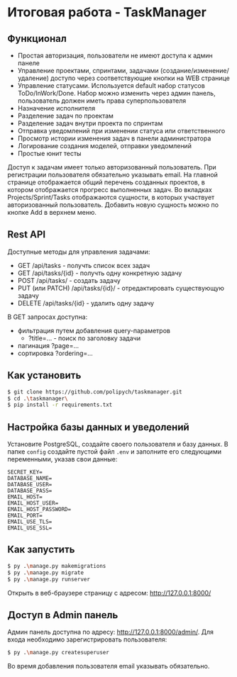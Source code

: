 # Итоговая работа - TaskManager


## Функционал
* Простая авторизация, пользователи не имеют доступа к админ панеле
* Управление проектами, спринтами, задачами (создание/изменение/удаление) доступо через соответствующие кнопки на WEB странице
* Управление статусами. Используется default набор статусов ToDo/InWork/Done. Набор можно изменить через админ панель, пользователь должен иметь права суперпользователя
* Назначение исполнителя
* Разделение задач по проектам
* Разделение задач внутри проекта по спринтам
* Отправка уведомлений при изменении статуса или ответственного
* Просмотр истории изменения задач в панели администратора
* Логирование создания моделей, отправки уведомлений
* Простые юнит тесты

Доступ к задачам имеет только авторизованный пользователь. При регистрации пользователя обязательно указывать email.
На главной странице отображается общий перечень созданных проектов, в котором отображается прогресс выполненных задач.
Во вкладках Projects/Sprint/Tasks отображаются сущности, в которых участвует авторизованный пользователь.
Добавить новую сущность можно по кнопке Add в верхнем меню.


## Rest API
Доступные методы для управления задачами:
* GET /api/tasks - получть список всех задач
* GET /api/tasks/{id} - получть одну конкретную задачу
* POST /api/tasks/ - создать задачу
* PUT (или PATCH) /api/tasks/{id}/ - отредактировать существующую задачу
* DELETE /api/tasks/{id} - удалить одну задачу

В GET запросах доступна: 
* фильтрация путем добавления query-параметров
    * ?title=... - поиск по заголовку задачи
* пагинация ?page=...
* сортировка ?ordering=...


## Как установить
```sh
$ git clone https://github.com/polipych/taskmanager.git
$ cd .\taskmanager\
$ pip install -r requirements.txt
```

## Настройка базы данных и уведолений
Установите PostgreSQL, создайте своего пользователя и базу данных.
В папке `config` создайте пустой файл `.env` и заполните его следующими переменными, указав свои данные:

	SECRET_KEY=
	DATABASE_NAME=
	DATABASE_USER=
	DATABASE_PASS=
	EMAIL_HOST=
	EMAIL_HOST_USER=
	EMAIL_HOST_PASSWORD=
	EMAIL_PORT=
	EMAIL_USE_TLS=
	EMAIL_USE_SSL=

## Как запустить
```sh
$ py .\manage.py makemigrations
$ py .\manage.py migrate
$ py .\manage.py runserver
```
Открыть в веб-браузере страницу с адресом: http://127.0.0.1:8000/

## Доступ в Admin панель
Админ панель доступна по адресу: http://127.0.0.1:8000/admin/. Для входа необходимо зарегистрировать пользователя:
```sh
$ py .\manage.py createsuperuser
```
Во время добавления пользователя email указывать обязательно.